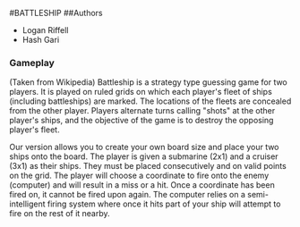 #BATTLESHIP
##Authors
  * Logan Riffell
  * Hash Gari

### Gameplay

(Taken from Wikipedia) Battleship is a strategy type guessing game for two players. It is played on ruled grids on which each player's fleet of ships (including battleships) are marked. The locations of the fleets are concealed from the other player. Players alternate turns calling "shots" at the other player's ships, and the objective of the game is to destroy the opposing player's fleet.

Our version allows you to create your own board size and place your two ships onto the board. The player is given a submarine (2x1) and a cruiser (3x1) as their ships. They must be placed consecutively and on valid points on the grid. The player will choose a coordinate to fire onto the enemy (computer) and will result in a miss or a hit. Once a coordinate has been fired on, it cannot be fired upon again. The computer relies on a semi-intelligent firing system where once it hits part of your ship will attempt to fire on the rest of it nearby.
